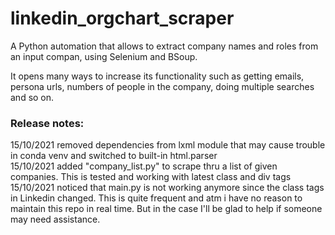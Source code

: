 # linkedin_orgchart_scraper
A Python automation that allows to extract company names and roles from an input compan, using Selenium and BSoup.

It opens many ways to increase its functionality such as getting emails, persona urls, numbers of people in the company, doing multiple searches and so on. 

### Release notes:
15/10/2021 removed dependencies from lxml module that may cause trouble in conda venv and switched to built-in html.parser<br>
15/10/2021 added "company_list.py" to scrape thru a list of given companies. This is tested and working with latest class and div tags
15/10/2021 noticed that main.py is not working anymore since the class tags in Linkedin changed. This is quite frequent and atm i have no reason to maintain this repo in real time. But in the case I'll be glad to help if someone may need assistance.

